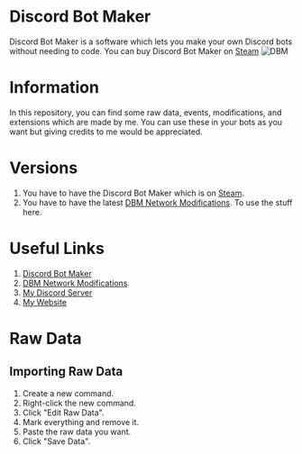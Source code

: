 # Discord Bot Maker
Discord Bot Maker is a software which lets you make your own Discord bots without needing to code.
You can buy Discord Bot Maker on [Steam](https://store.steampowered.com/app/682130/Discord_Bot_Maker)
![DBM](https://cdn.cloudflare.steamstatic.com/steam/apps/682130/header.jpg "Discord Bot Maker")

# Information
In this repository, you can find some raw data, events, modifications, and extensions which are made by me.
You can use these in your bots as you want but giving credits to me would be appreciated.

# Versions
1. You have to have the Discord Bot Maker which is on [Steam](https://store.steampowered.com/app/682130/Discord_Bot_Maker).
2. You have to have the latest [DBM Network Modifications](https://github.com/dbm-network/mods#downloads).
To use the stuff here.

# Useful Links
1. [Discord Bot Maker](https://store.steampowered.com/app/682130/Discord_Bot_Maker)
2. [DBM Network Modifications](https://github.com/dbm-network/mods#downloads)
3. [My Discord Server](https://discord.gg/STcThtu)
4. [My Website](https://www.pokenix.com)

# Raw Data
## Importing Raw Data
1. Create a new command.
2. Right-click the new command.
3. Click "Edit Raw Data".
4. Mark everything and remove it.
5. Paste the raw data you want.
6. Click "Save Data".